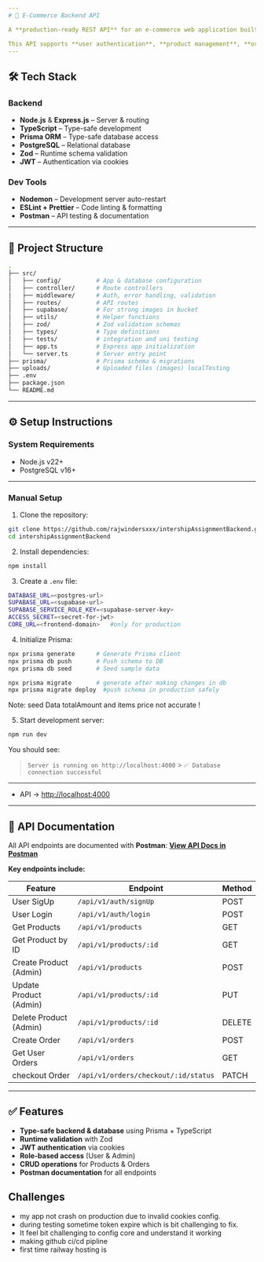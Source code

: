 ```yaml
---
# 🛒 E-Commerce Backend API

A **production-ready REST API** for an e-commerce web application built with **Node.js**, **Express**, **TypeScript**, **Zod**, and **PostgreSQL** (via Prisma).

This API supports **user authentication**, **product management**, **order processing**, and **admin features**, designed for **scalability**, **security**, and **clean architecture**.
---
```


## 🛠 Tech Stack

### **Backend**

- **Node.js** & **Express.js** – Server & routing
- **TypeScript** – Type-safe development
- **Prisma ORM** – Type-safe database access
- **PostgreSQL** – Relational database
- **Zod** – Runtime schema validation
- **JWT** – Authentication via cookies

### **Dev Tools**

- **Nodemon** – Development server auto-restart
- **ESLint + Prettier** – Code linting & formatting
- **Postman** – API testing & documentation

---

## 📂 Project Structure

```bash
.
├── src/
│   ├── config/          # App & database configuration
│   ├── controller/      # Route controllers
│   ├── middleware/      # Auth, error handling, validation
│   ├── routes/          # API routes
│   ├── supabase/        # For strong images in bucket
│   ├── utils/           # Helper functions
│   ├── zod/             # Zod validation schemas
│   ├── types/           # Type definitions
│   ├── tests/           # integration and uni testing
│   ├── app.ts           # Express app initialization
│   └── server.ts        # Server entry point
├── prisma/              # Prisma schema & migrations
├── uploads/             # Uploaded files (images) localTesting
├── .env
├── package.json
└── README.md
```

---

## ⚙️ Setup Instructions

### **System Requirements**

- Node.js v22+
- PostgreSQL v16+

---

### **Manual Setup**

1. Clone the repository:

```bash
git clone https://github.com/rajwindersxxx/intershipAssignmentBackend.git
cd intershipAssignmentBackend
```

2. Install dependencies:

```bash
npm install
```

3. Create a `.env` file:

```bash
DATABASE_URL=<postgres-url>
SUPABASE_URL=<supabase-url>
SUPABASE_SERVICE_ROLE_KEY=<supabase-server-key>
ACCESS_SECRET=<secret-for-jwt>
CORE_URL=<frontend-domain>   #only for production
```

4. Initialize Prisma:

```bash
npx prisma generate      # Generate Prisma client
npx prisma db push       # Push schema to DB
npx prisma db seed       # Seed sample data

npx prisma migrate       # generate after making changes in db
npx prisma migrate deploy  #push schema in production safely

```

Note: seed Data totalAmount and items price not accurate !

5. Start development server:

```bash
npm run dev
```

You should see:

> `Server is running on http://localhost:4000` > `✅ Database connection successful`

---

- API → [http://localhost:4000](http://localhost:4000)

---

## 📜 API Documentation

All API endpoints are documented with **Postman**:
[**View API Docs in Postman**](https://documenter.getpostman.com/view/36192494/2sB3BHkonF)

**Key endpoints include:**

| Feature                | Endpoint                             | Method |
| ---------------------- | ------------------------------------ | ------ |
| User SigUp             | `/api/v1/auth/signUp`                | POST   |
| User Login             | `/api/v1/auth/login`                 | POST   |
| Get Products           | `/api/v1/products`                   | GET    |
| Get Product by ID      | `/api/v1/products/:id`               | GET    |
| Create Product (Admin) | `/api/v1/products`                   | POST   |
| Update Product (Admin) | `/api/v1/products/:id`               | PUT    |
| Delete Product (Admin) | `/api/v1/products/:id`               | DELETE |
| Create Order           | `/api/v1/orders`                     | POST   |
| Get User Orders        | `/api/v1/orders`                     | GET    |
| checkout Order         | `/api/v1/orders/checkout/:id/status` | PATCH  |

---

## ✅ Features

- **Type-safe backend & database** using Prisma + TypeScript
- **Runtime validation** with Zod
- **JWT authentication** via cookies
- **Role-based access** (User & Admin)
- **CRUD operations** for Products & Orders
- **Postman documentation** for all endpoints

## Challenges

- my app not crash on production due to invalid cookies config.
- during testing sometime token expire which is bit challenging to fix.
- It feel bit challenging to config core and understand it working
- making github ci/cd pipline
- first time railway hosting is
